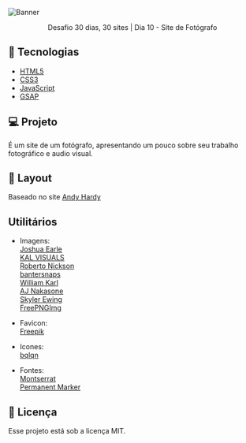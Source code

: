 ![Banner](https://bucket.mlcdn.com/a/714/714749/images/4ad84497512e96baee66c3be2933eceb5bb883bb.png/0429d6689488d60f32f40b49a9b886f5f1575cd4.png)

<p align="center">Desafio 30 dias, 30 sites | Dia 10 - Site de Fotógrafo</p>

## 🚀 Tecnologias

* [HTML5](https://developer.mozilla.org/pt-BR/docs/Web/HTML)
* [CSS3](https://developer.mozilla.org/pt-BR/docs/Web/CSS)
* [JavaScript](https://developer.mozilla.org/pt-BR/docs/Web/JavaScript)
* [GSAP](https://greensock.com/gsap/)

## 💻 Projeto
É um site de um fotógrafo, apresentando um pouco sobre seu trabalho fotográfico e audio visual.

## 🎨 Layout

Baseado no site [Andy Hardy](https://andyhardy.co/)

## Utilitários
- Imagens:<br/>
[Joshua Earle](https://unsplash.com/@joshuaearle?utm_source=unsplash&amp;utm_medium=referral&amp;utm_content=creditCopyText)<br/>
[KAL VISUALS](https://unsplash.com/@kalvisuals?utm_source=unsplash&amp;utm_medium=referral&amp;utm_content=creditCopyText)<br/>
[Roberto Nickson](https://unsplash.com/@rpnickson?utm_source=unsplash&utm_medium=referral&utm_content=creditCopyText)<br/>
[bantersnaps](https://unsplash.com/@bantersnaps?utm_source=unsplash&utm_medium=referral&utm_content=creditCopyText)<br/>
[William Karl](https://unsplash.com/@williamkarl?utm_source=unsplash&utm_medium=referral&utm_content=creditCopyText)<br/>
[AJ Nakasone](https://www.pexels.com/pt-br/foto/adoravel-atraente-beleza-bonita-1707245/)<br/>
[Skyler Ewing](https://www.pexels.com/pt-br/foto/adoravel-atraente-beleza-bonita-1707245/)<br/>
[FreePNGImg](FreePNGImg.com)

- Favicon:<br/>
[Freepik](https://www.freepik.com)

- Icones:<br/>
[bqlqn](https://www.flaticon.com/authors/bqlqn)<br/>

- Fontes:<br/>
[Montserrat](https://fonts.google.com/specimen/Montserrat)<br/>
[Permanent Marker](https://fonts.google.com/specimen/Permanent+Marker)<br/>


## 📝 Licença

Esse projeto está sob a licença MIT.
